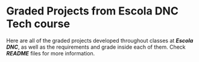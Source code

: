 # Graded Projects from Escola DNC Tech course
 Here are all of the graded projects developed throughout classes at ***Escola DNC***, as well as the requirements and grade inside each of them. Check ***README*** files for more information.
